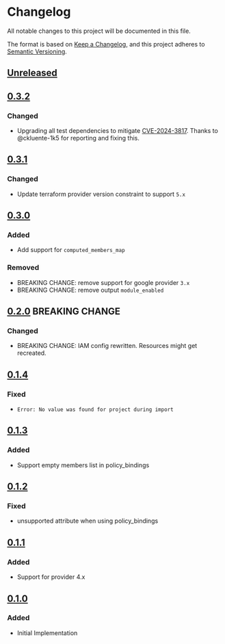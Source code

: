 # Changelog

All notable changes to this project will be documented in this file.

The format is based on [Keep a Changelog](https://keepachangelog.com/en/1.0.0/),
and this project adheres to [Semantic Versioning](https://semver.org/spec/v2.0.0.html).

## [Unreleased]

## [0.3.2]

### Changed

- Upgrading all test dependencies to mitigate [ CVE-2024-3817](https://github.com/advisories/GHSA-q64h-39hv-4cf7). Thanks to @ckluente-1k5 for reporting and fixing this.

## [0.3.1]

### Changed

- Update terraform provider version constraint to support `5.x`

## [0.3.0]

### Added

- Add support for `computed_members_map`

### Removed

- BREAKING CHANGE: remove support for google provider `3.x`
- BREAKING CHANGE: remove output `module_enabled`

## [0.2.0] BREAKING CHANGE

### Changed

- BREAKING CHANGE: IAM config rewritten. Resources might get recreated.

## [0.1.4]

### Fixed

- `Error: No value was found for project during import`

## [0.1.3]

### Added

- Support empty members list in policy_bindings

## [0.1.2]

### Fixed

- unsupported attribute when using policy_bindings

## [0.1.1]

### Added

- Support for provider 4.x

## [0.1.0]

### Added

- Initial Implementation

<!-- markdown-link-check-disable -->

[unreleased]: https://github.com/mineiros-io/terraform-google-secret-manager/compare/v0.3.2...HEAD
[0.3.2]: https://github.com/mineiros-io/terraform-google-secret-manager/compare/v0.3.1...v0.3.2
[0.3.1]: https://github.com/mineiros-io/terraform-google-secret-manager/compare/v0.3.0...v0.3.1
[0.3.0]: https://github.com/mineiros-io/terraform-google-secret-manager/compare/v0.2.0...v0.3.0
[0.3.0]: https://github.com/mineiros-io/terraform-google-secret-manager/compare/v0.2.0...v0.3.0
[0.2.0]: https://github.com/mineiros-io/terraform-google-secret-manager/compare/v0.1.4...v0.2.0
[0.1.4]: https://github.com/mineiros-io/terraform-google-secret-manager/compare/v0.1.3...v0.1.4
[0.1.3]: https://github.com/mineiros-io/terraform-google-secret-manager/compare/v0.1.2...v0.1.3
[0.1.2]: https://github.com/mineiros-io/terraform-google-secret-manager/compare/v0.1.1...v0.1.2
[0.1.1]: https://github.com/mineiros-io/terraform-google-secret-manager/compare/v0.1.0...v0.1.1
[0.1.0]: https://github.com/mineiros-io/terraform-google-secret-manager/releases/tag/v0.1.0

<!-- markdown-link-check-disabled -->
